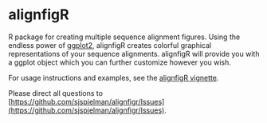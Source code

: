 # alignfigR
R package for creating multiple sequence alignment figures.
Using the endless power of [ggplot2](http://ggplot2.org), alignfigR creates colorful graphical representations of your sequence alignments.
alignfigR will provide you with a ggplot object which you can further customize however you wish.

For usage instructions and examples, see the [alignfigR vignette](http://htmlpreview.github.io/?https://github.com/sjspielman/alignfigR/blob/master/vignettes/introduction.html).

Please direct all questions to [https://github.com/sjspielman/alignfigr/Issues](https://github.com/sjspielman/alignfigr/Issues).

